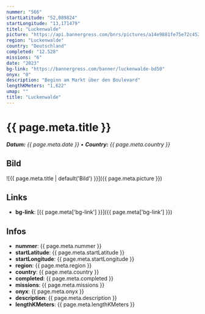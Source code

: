 ```yaml
---
nummer: "566"
startLatitude: "52,089824"
startLongitude: "13,171479"
titel: "Luckenwalde"
picture: "https://api.bannergress.com/bnrs/pictures/a14e9881fe75e72c4525b1cd6bed63a8"
region: "Luckenwalde"
country: "Deutschland"
completed: "12.528"
missions: "6"
date: "2023"
bg-link: "https://bannergress.com/banner/luckenwalde-bd50"
onyx: "0"
description: "Beginn am Markt über den Boulevard"
lengthKMeters: "1,622"
umap: ""
title: "Luckenwalde"
---
```


# {{ page.meta.title }}
_**Datum:** {{ page.meta.date }} • **Country:** {{ page.meta.country }}_

## Bild
![{{ page.meta.title | default('Bild') }}]({{ page.meta.picture }})

## Links
- **bg-link**: [{{ page.meta['bg-link'] }}]({{ page.meta['bg-link'] }})

## Infos
- **nummer**: {{ page.meta.nummer }}
- **startLatitude**: {{ page.meta.startLatitude }}
- **startLongitude**: {{ page.meta.startLongitude }}
- **region**: {{ page.meta.region }}
- **country**: {{ page.meta.country }}
- **completed**: {{ page.meta.completed }}
- **missions**: {{ page.meta.missions }}
- **onyx**: {{ page.meta.onyx }}
- **description**: {{ page.meta.description }}
- **lengthKMeters**: {{ page.meta.lengthKMeters }}

